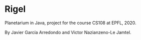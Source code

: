 # Rigel
Planetarium in Java, project for the course CS108 at EPFL, 2020.

By Javier García Arredondo and Victor Nazianzeno-Le Jamtel.
